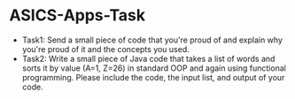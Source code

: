 # ASICS-Apps-Task

- Task1: Send a small piece of code that you're proud of and explain why you're proud of it and the concepts you used.
- Task2: Write a small piece of Java code that takes a list of words and sorts it by value (A=1, Z=26) in standard OOP and again using functional programming. Please include the code, the input list, and output of your code.